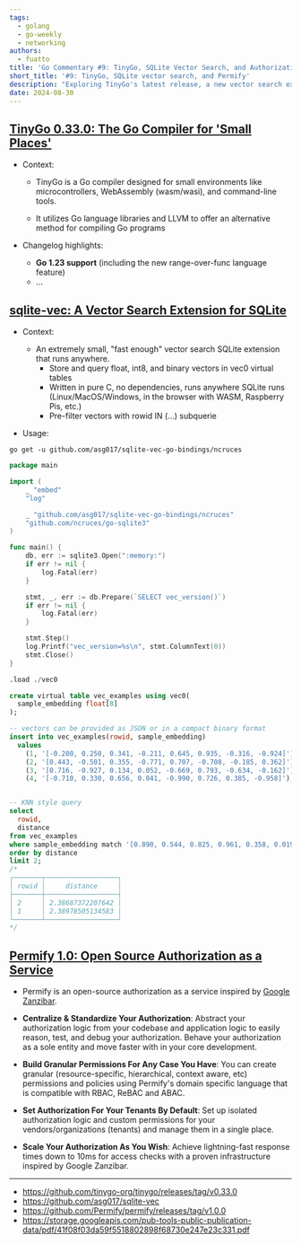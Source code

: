 ```yaml
---
tags:
  - golang
  - go-weekly
  - networking
authors:
  - fuatto
title: 'Go Commentary #9: TinyGo, SQLite Vector Search, and Authorization'
short_title: '#9: TinyGo, SQLite vector search, and Permify'
description: "Exploring TinyGo's latest release, a new vector search extension for SQLite, and an open-source authorization service inspired by Google Zanzibar."
date: 2024-08-30
---
```


## [TinyGo 0.33.0: The Go Compiler for 'Small Places'](https://github.com/tinygo-org/tinygo/releases/tag/v0.33.0)

- Context:

  - TinyGo is a Go compiler designed for small environments like microcontrollers, WebAssembly (wasm/wasi), and command-line tools.

  - It utilizes Go language libraries and LLVM to offer an alternative method for compiling Go programs

- Changelog highlights:

  - **Go 1.23 support** (including the new range-over-func language feature)
  - ...

## [sqlite-vec: A Vector Search Extension for SQLite](https://github.com/asg017/sqlite-vec)

- Context:

  - An extremely small, "fast enough" vector search SQLite extension that runs anywhere.
    - Store and query float, int8, and binary vectors in vec0 virtual tables
    - Written in pure C, no dependencies, runs anywhere SQLite runs (Linux/MacOS/Windows, in the browser with WASM, Raspberry Pis, etc.)
    - Pre-filter vectors with rowid IN (...) subquerie

- Usage:

```
go get -u github.com/asg017/sqlite-vec-go-bindings/ncruces
```

```go
package main

import (
	_ "embed"
	"log"

	_ "github.com/asg017/sqlite-vec-go-bindings/ncruces"
	"github.com/ncruces/go-sqlite3"
)

func main() {
	db, err := sqlite3.Open(":memory:")
	if err != nil {
		log.Fatal(err)
	}

	stmt, _, err := db.Prepare(`SELECT vec_version()`)
	if err != nil {
		log.Fatal(err)
	}

	stmt.Step()
	log.Printf("vec_version=%s\n", stmt.ColumnText(0))
	stmt.Close()
}
```

```sql
.load ./vec0

create virtual table vec_examples using vec0(
  sample_embedding float[8]
);

-- vectors can be provided as JSON or in a compact binary format
insert into vec_examples(rowid, sample_embedding)
  values
    (1, '[-0.200, 0.250, 0.341, -0.211, 0.645, 0.935, -0.316, -0.924]'),
    (2, '[0.443, -0.501, 0.355, -0.771, 0.707, -0.708, -0.185, 0.362]'),
    (3, '[0.716, -0.927, 0.134, 0.052, -0.669, 0.793, -0.634, -0.162]'),
    (4, '[-0.710, 0.330, 0.656, 0.041, -0.990, 0.726, 0.385, -0.958]');


-- KNN style query
select
  rowid,
  distance
from vec_examples
where sample_embedding match '[0.890, 0.544, 0.825, 0.961, 0.358, 0.0196, 0.521, 0.175]'
order by distance
limit 2;
/*
┌───────┬──────────────────┐
│ rowid │     distance     │
├───────┼──────────────────┤
│ 2     │ 2.38687372207642 │
│ 1     │ 2.38978505134583 │
└───────┴──────────────────┘
*/
```

## [Permify 1.0: Open Source Authorization as a Service](https://github.com/Permify/permify)

- Permify is an open-source authorization as a service inspired by [Google Zanzibar](https://storage.googleapis.com/pub-tools-public-publication-data/pdf/41f08f03da59f5518802898f68730e247e23c331.pdf).

- **Centralize & Standardize Your Authorization**: Abstract your authorization logic from your codebase and application logic to easily reason, test, and debug your authorization. Behave your authorization as a sole entity and move faster with in your core development.

- **Build Granular Permissions For Any Case You Have**: You can create granular (resource-specific, hierarchical, context aware, etc) permissions and policies using Permify's domain specific language that is compatible with RBAC, ReBAC and ABAC.

- **Set Authorization For Your Tenants By Default**: Set up isolated authorization logic and custom permissions for your vendors/organizations (tenants) and manage them in a single place.

- **Scale Your Authorization As You Wish**: Achieve lightning-fast response times down to 10ms for access checks with a proven infrastructure inspired by Google Zanzibar.

---

- https://github.com/tinygo-org/tinygo/releases/tag/v0.33.0
- https://github.com/asg017/sqlite-vec
- https://github.com/Permify/permify/releases/tag/v1.0.0
- https://storage.googleapis.com/pub-tools-public-publication-data/pdf/41f08f03da59f5518802898f68730e247e23c331.pdf
